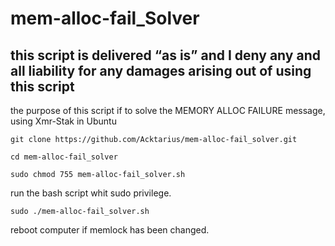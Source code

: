 # mem-alloc-fail_Solver

## this script is delivered “as is” and I deny any and all liability for any damages arising out of using this script

the purpose of this script if to solve the MEMORY ALLOC FAILURE message, using Xmr-Stak in Ubuntu

`git clone https://github.com/Acktarius/mem-alloc-fail_solver.git`

`cd mem-alloc-fail_solver`

`sudo chmod 755 mem-alloc-fail_solver.sh`


run the bash script whit sudo privilege.

`sudo ./mem-alloc-fail_solver.sh`

reboot computer if memlock has been changed.
